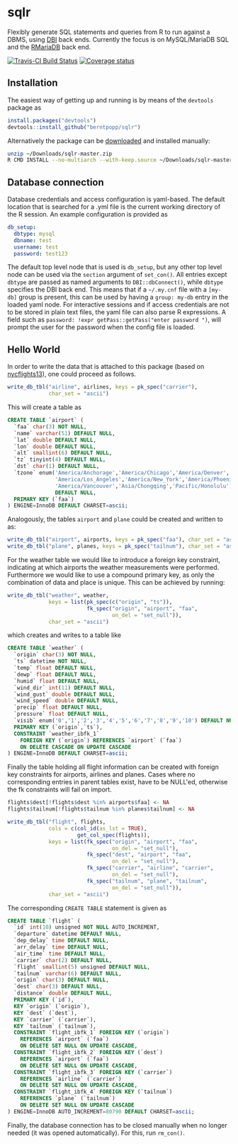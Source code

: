 sqlr
===
Flexibly generate SQL statements and queries from R to run against a DBMS, using [DBI](https://cran.r-project.org/web/packages/DBI) back ends. Currently the focus is on MySQL/MariaDB SQL and the [RMariaDB](https://cran.r-project.org/web/packages/RMariaDB) back end.

[![Travis-CI Build Status](https://travis-ci.org/nbenn/sqlr.svg?branch=master)](https://travis-ci.org/nbenn/sqlr)
[![Coverage status](https://codecov.io/gh/nbenn/sqlr/branch/master/graph/badge.svg)](https://codecov.io/github/nbenn/sqlr?branch=master)

## Installation
The easiest way of getting up and running is by means of the `devtools` package as
```r
install.packages("devtools")
devtools::install_github("berntpopp/sqlr")
```
Alternatively the package can be [downloaded](https://github.com/nbenn/sqlr/archive/master.zip) and installed manually:
```bash
unzip ~/Downloads/sqlr-master.zip
R CMD INSTALL --no-multiarch --with-keep.source ~/Downloads/sqlr-master
```
## Database connection
Database credentials and access configuration is yaml-based. The default location that is searched for a .yml file is the current working directory of the R session. An example configuration is provided as
```yaml
db_setup:
  dbtype: mysql
  dbname: test
  username: test
  password: test123
```
The default top level node that is used is `db_setup`, but any other top level node can be used via the `section` argument of `set_con()`. All entries except `dbtype` are passed as named arguments to `DBI::dbConnect()`, while `dbtype` specifies the DBI back end. This means that if a `~/.my.cnf` file with a `[my-db]` group is present, this can be used by having a `group: my-db` entry in the loaded yaml node. For interactive sessions and if access credentials are not to be stored in plain text files, the yaml file can also parse R expressions. A field such as `password: !expr getPass::getPass("enter password ")`, will prompt the user for the password when the config file is loaded.
## Hello World
In order to write the data that is attached to this package (based on [nycflights13](https://CRAN.R-project.org/package=nycflights13)), one could proceed as follows.
```r
write_db_tbl("airline", airlines, keys = pk_spec("carrier"),
             char_set = "ascii")
```
This will create a table as
```sql
CREATE TABLE `airport` (
  `faa` char(3) NOT NULL,
  `name` varchar(51) DEFAULT NULL,
  `lat` double DEFAULT NULL,
  `lon` double DEFAULT NULL,
  `alt` smallint(6) DEFAULT NULL,
  `tz` tinyint(4) DEFAULT NULL,
  `dst` char(1) DEFAULT NULL,
  `tzone` enum('America/Anchorage','America/Chicago','America/Denver',
               'America/Los_Angeles','America/New_York','America/Phoenix',
               'America/Vancouver','Asia/Chongqing','Pacific/Honolulu') 
               DEFAULT NULL,
  PRIMARY KEY (`faa`)
) ENGINE=InnoDB DEFAULT CHARSET=ascii;
```
Analogously, the tables `airport` and `plane` could be created and written to as:
```r
write_db_tbl("airport", airports, keys = pk_spec("faa"), char_set = "ascii")
write_db_tbl("plane", planes, keys = pk_spec("tailnum"), char_set = "ascii")
```
For the weather table we would like to introduce a foreign key constraint, indicating at which airports the weather measurements were performed. Furthermore we would like to use a compound primary key, as only the combination of data and place is unique. This can be achieved by running:
```r
write_db_tbl("weather", weather,
             keys = list(pk_spec(c("origin", "ts")),
                         fk_spec("origin", "airport", "faa",
                                 on_del = "set_null")),
             char_set = "ascii")
```
which creates and writes to a table like
```sql
CREATE TABLE `weather` (
  `origin` char(3) NOT NULL,
  `ts` datetime NOT NULL,
  `temp` float DEFAULT NULL,
  `dewp` float DEFAULT NULL,
  `humid` float DEFAULT NULL,
  `wind_dir` int(11) DEFAULT NULL,
  `wind_gust` double DEFAULT NULL,
  `wind_speed` double DEFAULT NULL,
  `precip` float DEFAULT NULL,
  `pressure` float DEFAULT NULL,
  `visib` enum('0','1','2','3','4','5','6','7','8','9','10') DEFAULT NULL,
  PRIMARY KEY (`origin`,`ts`),
  CONSTRAINT `weather_ibfk_1`
    FOREIGN KEY (`origin`) REFERENCES `airport` (`faa`)
    ON DELETE CASCADE ON UPDATE CASCADE
) ENGINE=InnoDB DEFAULT CHARSET=ascii;
```
Finally the table holding all flight information can be created with foreign key constraints for airports, airlines and planes. Cases where no corresponding entries in parent tables exist, have to be NULL'ed, otherwise the fk constraints will fail on import.
```r
flights$dest[!flights$dest %in% airports$faa] <- NA
flights$tailnum[!flights$tailnum %in% planes$tailnum] <- NA

write_db_tbl("flight", flights,
             cols = c(col_id(as_lst = TRUE),
                      get_col_spec(flights)),
             keys = list(fk_spec("origin", "airport", "faa",
                                 on_del = "set_null"),
                         fk_spec("dest", "airport", "faa",
                                 on_del = "set_null"),
                         fk_spec("carrier", "airline", "carrier",
                                 on_del = "set_null"),
                         fk_spec("tailnum", "plane", "tailnum",
                                 on_del = "set_null")),
             char_set = "ascii")
```
The corresponding `CREATE TABLE` statement is given as
```sql
CREATE TABLE `flight` (
  `id` int(10) unsigned NOT NULL AUTO_INCREMENT,
  `departure` datetime DEFAULT NULL,
  `dep_delay` time DEFAULT NULL,
  `arr_delay` time DEFAULT NULL,
  `air_time` time DEFAULT NULL,
  `carrier` char(2) DEFAULT NULL,
  `flight` smallint(5) unsigned DEFAULT NULL,
  `tailnum` varchar(6) DEFAULT NULL,
  `origin` char(3) DEFAULT NULL,
  `dest` char(3) DEFAULT NULL,
  `distance` double DEFAULT NULL,
  PRIMARY KEY (`id`),
  KEY `origin` (`origin`),
  KEY `dest` (`dest`),
  KEY `carrier` (`carrier`),
  KEY `tailnum` (`tailnum`),
  CONSTRAINT `flight_ibfk_1` FOREIGN KEY (`origin`) 
    REFERENCES `airport` (`faa`) 
    ON DELETE SET NULL ON UPDATE CASCADE,
  CONSTRAINT `flight_ibfk_2` FOREIGN KEY (`dest`)
    REFERENCES `airport` (`faa`)
    ON DELETE SET NULL ON UPDATE CASCADE,
  CONSTRAINT `flight_ibfk_3` FOREIGN KEY (`carrier`)
    REFERENCES `airline` (`carrier`)
    ON DELETE SET NULL ON UPDATE CASCADE,
  CONSTRAINT `flight_ibfk_4` FOREIGN KEY (`tailnum`)
    REFERENCES `plane` (`tailnum`)
    ON DELETE SET NULL ON UPDATE CASCADE
) ENGINE=InnoDB AUTO_INCREMENT=80790 DEFAULT CHARSET=ascii;
```
Finally, the database connection has to be closed manually when no longer needed (it was opened automatically). For this, run `rm_con()`.
